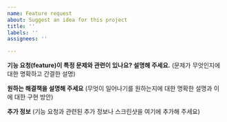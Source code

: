 ```yaml
---
name: Feature request
about: Suggest an idea for this project
title: ''
labels: ''
assignees: ''

---
```


**기능 요청(feature)이 특정 문제와 관련이 있나요? 설명해 주세요.**
(문제가 무엇인지에 대한 명확하고 간결한 설명)

**원하는 해결책을 설명해 주세요**
(무엇이 일어나기를 원하는지에 대한 명확한 설명과 이에 대한 구현 방안)

**추가 정보**
(기능 요청과 관련된 추가 정보나 스크린샷을 여기에 추가해 주세요)